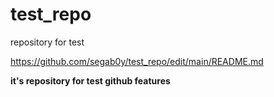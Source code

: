 # test_repo
repository for test

<https://github.com/segab0y/test_repo/edit/main/README.md>

**it's repository for test github features**

